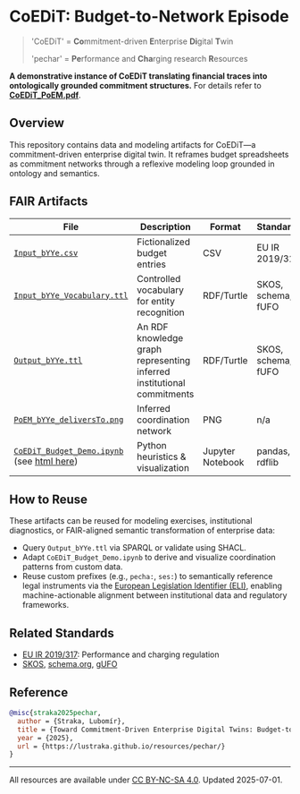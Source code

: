 # CoEDiT: Budget-to-Network Episode

> 'CoEDiT' = **Co**mmitment-driven **E**nterprise **Di**gital **T**win
>
> 'pechar' = **Pe**rformance and **Cha**rging research **R**esources

**A demonstrative instance of CoEDiT translating financial traces into ontologically grounded commitment structures.** For details refer to [**CoEDiT_PoEM.pdf**](CoEDiT_PoEM.pdf).

## Overview
This repository contains data and modeling artifacts for CoEDiT—a commitment-driven enterprise digital twin. It reframes budget spreadsheets as commitment networks through a reflexive modeling loop grounded in ontology and semantics.

## FAIR Artifacts

| File | Description | Format | Standards |
|-|-|-|-|
| [`Input_bYYe.csv`](Input_bYYe.csv) | Fictionalized budget entries | CSV | EU IR 2019/317 |
| [`Input_bYYe_Vocabulary.ttl`](Input_bYYe_Vocabulary.ttl) | Controlled vocabulary for entity recognition | RDF/Turtle | SKOS, schema, fUFO |
| [`Output_bYYe.ttl`](Output_bYYe.ttl) | An RDF knowledge graph representing inferred institutional commitments | RDF/Turtle | SKOS, schema, fUFO |
| [`PoEM_bYYe_deliversTo.png`](PoEM_bYYe_deliversTo.png) | Inferred coordination network | PNG | n/a |
| [`CoEDiT_Budget_Demo.ipynb`](CoEDiT_Budget_Demo.ipynb)<br>(see [html here](CoEDiT_Budget_Demo.html)) | Python heuristics & visualization | Jupyter Notebook | pandas, rdflib |

## How to Reuse

These artifacts can be reused for modeling exercises, institutional diagnostics, or FAIR-aligned semantic transformation of enterprise data:
- Query `Output_bYYe.ttl` via SPARQL or validate using SHACL.
- Adapt `CoEDiT_Budget_Demo.ipynb` to derive and visualize coordination patterns from custom data.
- Reuse custom prefixes (e.g., `pecha:`, `ses:`) to semantically reference legal instruments via the [European Legislation Identifier (ELI)](https://eur-lex.europa.eu/eli-register/about.html), enabling machine-actionable alignment between institutional data and regulatory frameworks.

## Related Standards

- [EU IR 2019/317](https://eur-lex.europa.eu/legal-content/EN/TXT/?uri=CELEX%3A32019R0317): Performance and charging regulation
- [SKOS](https://www.w3.org/TR/skos-reference/), [schema.org](https://schema.org/), [gUFO](https://purl.org/nemo/gufo)

## Reference

```bibtex
@misc{straka2025pechar,
  author = {Straka, Lubomír},
  title = {Toward Commitment-Driven Enterprise Digital Twins: Budget-to-Network Episode},
  year = {2025},
  url = {https://lustraka.github.io/resources/pechar/}
}
```

----

All resources are available under [CC BY-NC-SA 4.0](https://creativecommons.org/licenses/by-nc-sa/4.0/). Updated 2025-07-01.
